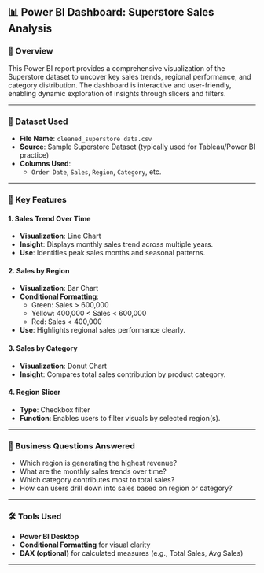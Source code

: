 
## 📊 Power BI Dashboard: Superstore Sales Analysis

### 📝 Overview

This Power BI report provides a comprehensive visualization of the Superstore dataset to uncover key sales trends, regional performance, and category distribution. The dashboard is interactive and user-friendly, enabling dynamic exploration of insights through slicers and filters.

---

### 📁 Dataset Used

- **File Name**: `cleaned_superstore data.csv`
- **Source**: Sample Superstore Dataset (typically used for Tableau/Power BI practice)
- **Columns Used**:  
  - `Order Date`, `Sales`, `Region`, `Category`, etc.

---

### 📌 Key Features

#### 1. **Sales Trend Over Time**
- **Visualization**: Line Chart
- **Insight**: Displays monthly sales trend across multiple years.
- **Use**: Identifies peak sales months and seasonal patterns.

#### 2. **Sales by Region**
- **Visualization**: Bar Chart
- **Conditional Formatting**:  
  - Green: Sales > 600,000  
  - Yellow: 400,000 < Sales < 600,000  
  - Red: Sales < 400,000  
- **Use**: Highlights regional sales performance clearly.

#### 3. **Sales by Category**
- **Visualization**: Donut Chart
- **Insight**: Compares total sales contribution by product category.

#### 4. **Region Slicer**
- **Type**: Checkbox filter
- **Function**: Enables users to filter visuals by selected region(s).

---

### 🎯 Business Questions Answered

- Which region is generating the highest revenue?
- What are the monthly sales trends over time?
- Which category contributes most to total sales?
- How can users drill down into sales based on region or category?

---

### 🛠 Tools Used

- **Power BI Desktop**
- **Conditional Formatting** for visual clarity
- **DAX (optional)** for calculated measures (e.g., Total Sales, Avg Sales)

---


